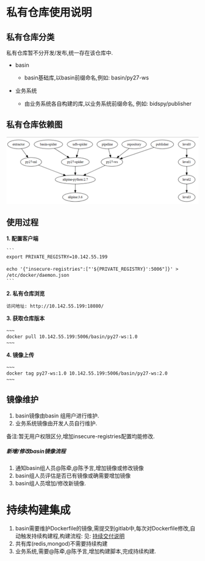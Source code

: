 # 私有仓库使用说明

## 私有仓库分类
私有仓库暂不分开发/发布,统一存在该仓库中.

+ basin
    + basin基础库,以basin前缀命名,例如:
basin/py27-ws

    
+ 业务系统
    + 由业务系统各自构建的库,以业务系统前缀命名, 例如:
bidspy/publisher

## 私有仓库依赖图
![](/assets/docker_deps.png)


## 使用过程
**1. 配置客户端**
    
    ```
    export PRIVATE_REGISTRY=10.142.55.199

    echo '{"insecure-registries":["'${PRIVATE_REGISTRY}':5006"]}' > /etc/docker/daemon.json
    ```

**2. 私有仓库浏览**

    访问地址: http://10.142.55.199:18080/

**3. 获取仓库版本**

    ~~~
    docker pull 10.142.55.199:5006/basin/py27-ws:1.0
    ~~~

**4. 镜像上传**

    ~~~
    docker tag py27-ws:1.0 10.142.55.199:5006/basin/py27-ws:2.0
    ~~~
    
## 镜像维护
1. basin镜像由basin 组用户进行维护.
2. 业务系统镜像由开发人员自行维护.

备注:暂无用户权限区分,增加insecure-registries配置均能修改.

##### 新增/修改basin镜像流程
1. 通知basin组人员@陈牵,@陈予言,增加镜像或修改镜像
2. basin组人员评估是否已有镜像或确需要增加镜像
3. basin组人员增加/修改新镜像.



# 持续构建集成

1. basin需要维护Dockerfile的镜像,需提交到gitlab中,每次对Dockerfile修改,自动触发持续构建程,构建流程:
    见:  [持续交付说明](/chi-xu-jiao-fu-shuo-ming.md)
2. 共有库(redis,mongod)不需要持续构建
3. 业务系统,需要@陈牵,@陈予言,增加构建脚本,完成持续构建.



